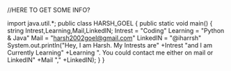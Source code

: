 //HERE TO GET SOME INFO?

import java.util.*;
public class HARSH_GOEL
{
    public static void main()
    {
    string Intrest,Learning,Mail,LinkedIN;
    Intrest   = "Coding"
    Learning  = "Python & Java"
    Mail      = "harsh2002goel@gmail.com"
    LinkedIN  = "@iharrsh"
    System.out.println("Hey, I am Harsh. My Intrests are" +Intrest "and I am Currently Learning" +Learning ". You could contact me either on mail or LinkedIN" +Mail ","     +LinkedIN);
    }
}
